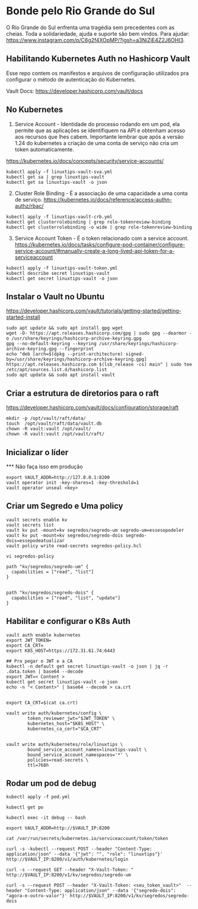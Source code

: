 # Bonde pelo Rio Grande do Sul

O Rio Grande do Sul enfrenta uma tragédia sem precedentes com as cheias. Toda a solidariedade, ajuda e suporte são bem vindos. Para ajudar: https://www.instagram.com/p/C6g2f4XOpMP/?igsh=a3NiZjE4Z2J6OHI3.


## Habilitando Kubernetes Auth no Hashicorp Vault

Esse repo contem os manifestos e arquivos de configuração utilizados pra configurar o método de autenticação do Kubernetes.

Vault Docs: https://developer.hashicorp.com/vault/docs


## No Kubernetes

1. Service Account - Identidade do processo rodando em um pod, ela permite que as aplicações se identifiquem na API e obtenham acesso aos recursos que lhes cabem. Importante lembrar que após a versão 1.24 do kubernetes a criação de uma conta de serviço não cria um token automaticamente.

https://kubernetes.io/docs/concepts/security/service-accounts/

```
kubectl apply -f linuxtips-vault-sva.yml
kubectl get sa | grep linuxtips-vault
kubectl get sa linuxtips-vault -o json
```

2. Cluster Role Binding - É a associação de uma capacidade a uma conta de serviço.
https://kubernetes.io/docs/reference/access-authn-authz/rbac/

```
kubectl apply -f linuxtips-vault-crb.yml
kubectl get clusterrolebinding | grep role-tokenreview-binding
kubectl get clusterrolebinding -o wide | grep role-tokenreview-binding
```

3. Service Account Token - É o token relacionado com a service account.
https://kubernetes.io/docs/tasks/configure-pod-container/configure-service-account/#manually-create-a-long-lived-api-token-for-a-serviceaccount

```
kubectl apply -f linuxtips-vault-token.yml
kubectl describe secret linuxtips-vault
kubectl get secret linuxtips-vault -o json
```

## Instalar o Vault no Ubuntu 

https://developer.hashicorp.com/vault/tutorials/getting-started/getting-started-install
```
sudo apt update && sudo apt install gpg wget
wget -O- https://apt.releases.hashicorp.com/gpg | sudo gpg --dearmor -o /usr/share/keyrings/hashicorp-archive-keyring.gpg
gpg --no-default-keyring --keyring /usr/share/keyrings/hashicorp-archive-keyring.gpg --fingerprint
echo "deb [arch=$(dpkg --print-architecture) signed-by=/usr/share/keyrings/hashicorp-archive-keyring.gpg] https://apt.releases.hashicorp.com $(lsb_release -cs) main" | sudo tee /etc/apt/sources.list.d/hashicorp.list
sudo apt update && sudo apt install vault
```
## Criar a estrutura de diretorios para o raft
https://developer.hashicorp.com/vault/docs/configuration/storage/raft
```
mkdir -p /opt/vault/raft/data/
touch  /opt/vault/raft/data/vault.db
chown -R vault:vault /opt/vault/
chown -R vault:vault /opt/vault/raft/
```

## Inicializar o líder

*** Não faça isso em produção
```
export VAULT_ADDR=http://127.0.0.1:8200
vault operator init -key-shares=1 -key-threshold=1
vault operator unseal <key>
```

## Criar um Segredo e Uma policy

```
vault secrets enable kv
vault secrets list
vault kv put -mount=kv segredos/segredo-um segredo-um=essesopodeler
vault kv put -mount=kv segredos/segredo-dois segredo-dois=essepodeatualizar
vault policy write read-secrets segredos-policy.hcl
```

`vi segredos-policy`
```
path "kv/segredos/segredo-um" {
  capabilities = ["read", "list"]
}


path "kv/segredos/segredo-dois" {
  capabilities = ["read", "list", "update"]
}

```

## Habilitar e configurar o K8s Auth

```
vault auth enable kubernetes
export JWT_TOKEN=
export CA_CRT=
export K8S_HOST=https://172.31.61.74:6443

## Pra pegar o JWT e a CA
kubectl -n default get secret linuxtips-vault -o json | jq -r .data.token | base64 --decode
export JWT=< Content >
kubectl get secret linuxtips-vault -o json
echo -n "< Content>" | base64 --decode > ca.crt


export CA_CRT=$(cat ca.crt)

vault write auth/kubernetes/config \
        token_reviewer_jwt="$JWT_TOKEN" \
        kubernetes_host="$K8S_HOST" \
        kubernetes_ca_cert="$CA_CRT"


vault write auth/kubernetes/role/linuxtips \
        bound_service_account_names=linuxtips-vault \
        bound_service_account_namespaces='*' \
        policies=read-secrets \
        ttl=768h
```

## Rodar um pod de debug

```
kubectl apply -f pod.yml

kubectl get po

kubectl exec -it debug -- bash

export VAULT_ADDR=http://$VAULT_IP:8200

cat /var/run/secrets/kubernetes.io/serviceaccount/token/token

curl -s -kubectl --request POST --header "Content-Type: application/json" --data '{"jwt": "", "role": "linuxtips"}' http://$VAULT_IP:8200/v1/auth/kubernetes/login

curl -s --request GET --header "X-Vault-Token: "  http://$VAULT_IP:8200/v1/kv/segredos/segredo-um

curl -s --request POST --header "X-Vault-Token: <seu_token_vault>"  --header "Content-Type: application/json" --data '{"segredo-dois": "agora-e-outro-valor"}' http://$VAULT_IP:8200/v1/kv/segredos/segredo-dois
```
